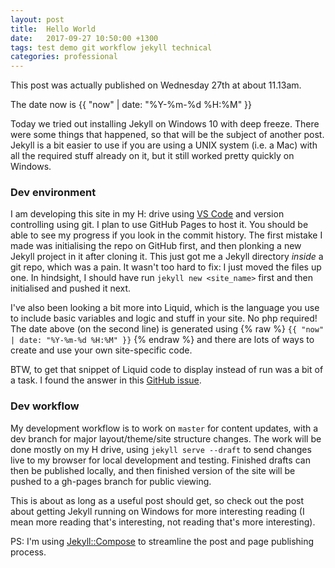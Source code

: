 ```yaml
---
layout: post
title:  Hello World
date:   2017-09-27 10:50:00 +1300
tags: test demo git workflow jekyll technical
categories: professional
---
```

This post was actually published on Wednesday 27th at about 11.13am.

The date now is  {{ "now" | date: "%Y-%m-%d %H:%M" }}

Today we tried out installing Jekyll on Windows 10 with deep freeze. There were some things that happened, so that will be the subject of another post. Jekyll is a bit easier to use if you are using a UNIX system (i.e. a Mac) with all the required stuff already on it, but it still worked pretty quickly on Windows.

### Dev environment
I am developing this site in my H: drive using [VS Code](https://code.visualstudio.com/) and version controlling using git. I plan to use GitHub Pages to host it. You should be able to see my progress if you look in the commit history. The first mistake I made was initialising the repo on GitHub first, and then plonking a new Jekyll project in it after cloning it. This just got me a Jekyll directory *inside* a git repo, which was a pain. It wasn't too hard to fix: I just moved the files up one. In hindsight, I should have run `jekyll new <site_name>` first and then initialised and pushed it next.

I've also been looking a bit more into Liquid, which is the language you use to include basic variables and logic and stuff in your site. No php required! The date above (on the second line) is generated using {% raw %} `{{ "now" | date: "%Y-%m-%d %H:%M" }}` {% endraw %} and there are lots of ways to create and use your own site-specific code.

BTW, to get that snippet of Liquid code to display instead of run was a bit of a task. I found the answer in this [GitHub issue](https://github.com/jekyll/jekyll/issues/4650).

### Dev workflow
My development workflow is to work on `master` for content updates, with a dev branch for major layout/theme/site structure changes. The work will be done mostly on my H drive, using `jekyll serve --draft` to send changes live to my browser for local development and testing. Finished drafts can then be published locally, and then finished version of the site will be pushed to a gh-pages branch for public viewing.

This is about as long as a useful post should get, so check out the post about getting Jekyll running on Windows for more interesting reading (I mean more reading that's interesting, not reading that's more interesting).

PS: I'm using [Jekyll::Compose](https://github.com/jekyll/jekyll-compose) to streamline the post and page publishing process.